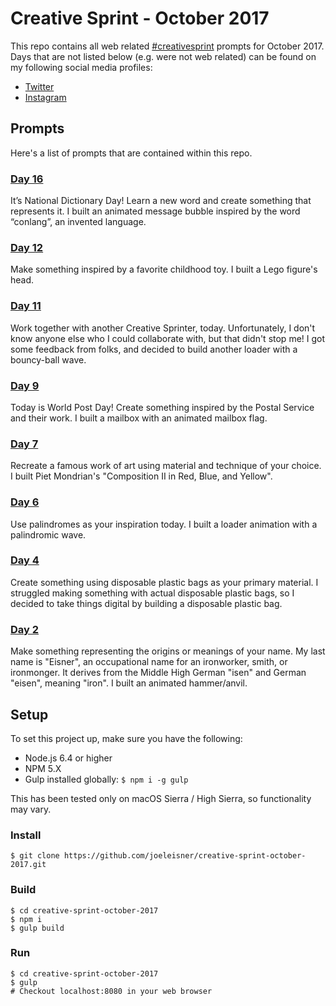 # Creative Sprint - October 2017
This repo contains all web related [#creativesprint](https://www.instagram.com/explore/tags/creativesprint/) prompts for October 2017. Days that are not listed below (e.g. were not web related) can be found on my following social media profiles:
* [Twitter](https://twitter.com/joeleisner)
* [Instagram](https://www.instagram.com/joeleisner/)

## Prompts
Here's a list of prompts that are contained within this repo.

### [Day 16](http://www.joeleisner.com/creative-sprint/day-16)
It’s National Dictionary Day! Learn a new word and create something that represents it. I built an animated message bubble inspired by the word “conlang”, an invented language.

### [Day 12](http://www.joeleisner.com/creative-sprint/day-12)
Make something inspired by a favorite childhood toy. I built a Lego figure's head.

### [Day 11](http://www.joeleisner.com/creative-sprint/day-11)
Work together with another Creative Sprinter, today. Unfortunately, I don't know anyone else who I could collaborate with, but that didn't stop me! I got some feedback from folks, and decided to build another loader with a bouncy-ball wave.

### [Day 9](http://www.joeleisner.com/creative-sprint/day-9)
Today is World Post Day! Create something inspired by the Postal Service and their work. I built a mailbox with an animated mailbox flag.

### [Day 7](http://www.joeleisner.com/creative-sprint/day-7)
Recreate a famous work of art using material and technique of your choice. I built Piet Mondrian's "Composition II in Red, Blue, and Yellow".

### [Day 6](http://www.joeleisner.com/creative-sprint/day-6)
Use palindromes as your inspiration today. I built a loader animation with a palindromic wave.

### [Day 4](http://www.joeleisner.com/creative-sprint/day-4)
Create something using disposable plastic bags as your primary material. I struggled making something with actual disposable plastic bags, so I decided to take things digital by building a disposable plastic bag.

### [Day 2](http://www.joeleisner.com/creative-sprint/day-2)
Make something representing the origins or meanings of your name. My last name is "Eisner", an occupational name for an ironworker, smith, or ironmonger. It derives from the Middle High German "isen" and German "eisen", meaning "iron". I built an animated hammer/anvil.

## Setup
To set this project up, make sure you have the following:
* Node.js 6.4 or higher
* NPM 5.X
* Gulp installed globally: `$ npm i -g gulp`

This has been tested only on macOS Sierra / High Sierra, so functionality may vary.

### Install
```
$ git clone https://github.com/joeleisner/creative-sprint-october-2017.git
```

### Build
```
$ cd creative-sprint-october-2017
$ npm i
$ gulp build
```

### Run
```
$ cd creative-sprint-october-2017
$ gulp
# Checkout localhost:8080 in your web browser
```
